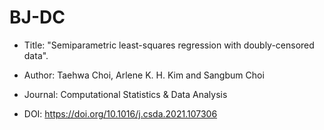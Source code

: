# BJ-DC
- Title: "Semiparametric least-squares regression with doubly-censored data".

- Author: Taehwa Choi, Arlene K. H. Kim and Sangbum Choi

- Journal: Computational Statistics & Data Analysis 

- DOI: https://doi.org/10.1016/j.csda.2021.107306
